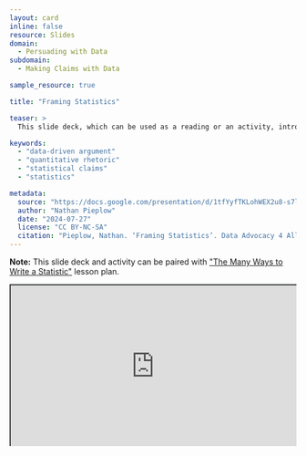 ```yaml
---
layout: card
inline: false
resource: Slides
domain:
  - Persuading with Data
subdomain:
  - Making Claims with Data

sample_resource: true

title: "Framing Statistics"

teaser: >
  This slide deck, which can be used as a reading or an activity, introduces students to the rhetorical framework of framing theory and explores how this framework can be applied to study and generate statistics and statistical claims.

keywords:
  - "data-driven argument"
  - "quantitative rhetoric"
  - "statistical claims"
  - "statistics"

metadata:
  source: "https://docs.google.com/presentation/d/1tfYyfTKLohWEX2u8-s7louyPhrkVh2Gy/edit?usp=sharing&ouid=116941745404208628216&rtpof=true&sd=true"
  author: "Nathan Pieplow"
  date: "2024-07-27"
  license: "CC BY-NC-SA"
  citation: "Pieplow, Nathan. ‘Framing Statistics’. Data Advocacy 4 All, University of Colorado. 27 July 2024 "
---
```


**Note:** This slide deck and activity can be paired with ["The Many Ways to Write a Statistic"](https://da4asandbox.github.io/curricularsite/cards/many-ways-to-write-a-statistic) lesson plan.

<div style="position: relative; padding-bottom: 56.25%; height: 0; overflow: hidden;"><iframe src="https://docs.google.com/presentation/d/1tfYyfTKLohWEX2u8-s7louyPhrkVh2Gy/edit?usp=sharing&ouid=116941745404208628216&rtpof=true&sd=true" width="100%" title="Framing Statistics" style="border:2px #323639 solid; position: absolute; top: 0; left: 0; right: 0; bottom: 0; height: 100%; max-width: 100%;"></iframe></div>
